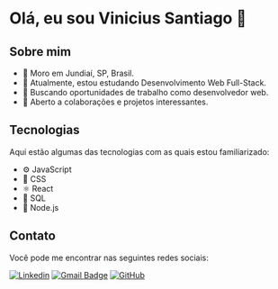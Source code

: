 # Olá, eu sou Vinicius Santiago 👋

## Sobre mim
- 🏡 Moro em Jundiaí, SP, Brasil.
- 🌱 Atualmente, estou estudando Desenvolvimento Web Full-Stack.
- 💼 Buscando oportunidades de trabalho como desenvolvedor web.
- 🤝 Aberto a colaborações e projetos interessantes.

## Tecnologias
Aqui estão algumas das tecnologias com as quais estou familiarizado:
- ⚙️ JavaScript
- 🎨 CSS
- ⚛️ React
- 🐘 SQL
- 🚀 Node.js


## Contato
Você pode me encontrar nas seguintes redes sociais:

[![Linkedin](https://img.shields.io/badge/-Vinicius%20Santiago-0077B5?style=flat-square&logo=Linkedin&logoColor=white&link=https://www.linkedin.com/in/vinicius-santiago-dev/)](https://www.linkedin.com/in/vinicius-santiago-dev/)
[![Gmail Badge](https://img.shields.io/badge/-vinicius.santiago997%40gmail.com-FF5722?style=flat-square&logo=Gmail&logoColor=white&link=mailto:vinicius.santiago997@gmail.com)](mailto:vinicius.santiago997@gmail.com)
[![GitHub](https://img.shields.io/github/followers/ViniciusSant?label=follow&style=social)](https://github.com/ViniciusSant)

